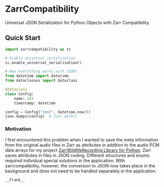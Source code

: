 # ZarrCompatibility

Universal JSON Serialization for Python Objects with Zarr Compatibility.

## Quick Start

```python
import zarrcompatibility as zc

# Enable universal serialization
zc.enable_universal_serialization()

# Now everything works with JSON!
from datetime import datetime
from dataclasses import dataclass

@dataclass
class Config:
    name: str
    timestamp: datetime

config = Config("test", datetime.now())
json.dumps(config)  # Just works!
```


### Motivation

I first encountered this problem when I wanted to save the meta information from the original audio files in Zarr as attributes in addition to the audio PCM data arrays for my project [ZarrWildlifeRecording Library for Python](https://github.com/fherb2/zarr_wildlife_recording_py). Zarr saves attributes in files in JSON coding. Different structures and enums required individual special solutions in the application. With zarrcompatibility, however, the conversion to JSON now takes place in the background and does not need to be handled separately in the application.

    __Frank__
